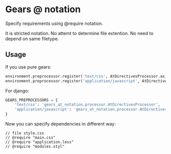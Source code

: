 Gears @ notation
=================
Specify requirements using @require notation.

It is stricted notation. No attemt to determine file extention.
No need to depend on same filetype.

Usage
-----

If you use pure gears:
```python
environment.preprocessor.register('text/css', AtDirectivesProcessor.as_handler())
environment.preprocessor.register('application/javascript', AtDirectivesProcessor.as_handler())
```

For django:
```python
GEARS_PREPROCESSORS = {
    'text/css': 'gears_at_notation.processor.AtDirectivesProcessor',
    'application/javascript': 'gears_at_notation.processor.AtDirectivesProcessor',
}
```

Now you can specify dependencies in different way:
```
// file style.css
// @require "main.css"
// @require "application.less"
// @require "modules.styl"
```

